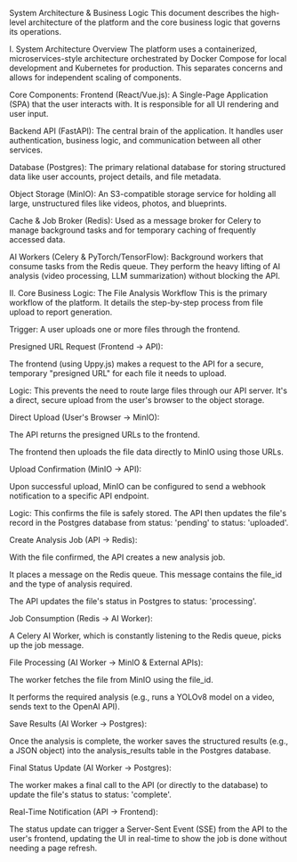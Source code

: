 System Architecture & Business Logic
This document describes the high-level architecture of the platform and the core business logic that governs its operations.

I. System Architecture Overview
The platform uses a containerized, microservices-style architecture orchestrated by Docker Compose for local development and Kubernetes for production. This separates concerns and allows for independent scaling of components.

Core Components:
Frontend (React/Vue.js): A Single-Page Application (SPA) that the user interacts with. It is responsible for all UI rendering and user input.

Backend API (FastAPI): The central brain of the application. It handles user authentication, business logic, and communication between all other services.

Database (Postgres): The primary relational database for storing structured data like user accounts, project details, and file metadata.

Object Storage (MinIO): An S3-compatible storage service for holding all large, unstructured files like videos, photos, and blueprints.

Cache & Job Broker (Redis): Used as a message broker for Celery to manage background tasks and for temporary caching of frequently accessed data.

AI Workers (Celery & PyTorch/TensorFlow): Background workers that consume tasks from the Redis queue. They perform the heavy lifting of AI analysis (video processing, LLM summarization) without blocking the API.

II. Core Business Logic: The File Analysis Workflow
This is the primary workflow of the platform. It details the step-by-step process from file upload to report generation.

Trigger: A user uploads one or more files through the frontend.

Presigned URL Request (Frontend -> API):

The frontend (using Uppy.js) makes a request to the API for a secure, temporary "presigned URL" for each file it needs to upload.

Logic: This prevents the need to route large files through our API server. It's a direct, secure upload from the user's browser to the object storage.

Direct Upload (User's Browser -> MinIO):

The API returns the presigned URLs to the frontend.

The frontend then uploads the file data directly to MinIO using those URLs.

Upload Confirmation (MinIO -> API):

Upon successful upload, MinIO can be configured to send a webhook notification to a specific API endpoint.

Logic: This confirms the file is safely stored. The API then updates the file's record in the Postgres database from status: 'pending' to status: 'uploaded'.

Create Analysis Job (API -> Redis):

With the file confirmed, the API creates a new analysis job.

It places a message on the Redis queue. This message contains the file_id and the type of analysis required.

The API updates the file's status in Postgres to status: 'processing'.

Job Consumption (Redis -> AI Worker):

A Celery AI Worker, which is constantly listening to the Redis queue, picks up the job message.

File Processing (AI Worker -> MinIO & External APIs):

The worker fetches the file from MinIO using the file_id.

It performs the required analysis (e.g., runs a YOLOv8 model on a video, sends text to the OpenAI API).

Save Results (AI Worker -> Postgres):

Once the analysis is complete, the worker saves the structured results (e.g., a JSON object) into the analysis_results table in the Postgres database.

Final Status Update (AI Worker -> Postgres):

The worker makes a final call to the API (or directly to the database) to update the file's status to status: 'complete'.

Real-Time Notification (API -> Frontend):

The status update can trigger a Server-Sent Event (SSE) from the API to the user's frontend, updating the UI in real-time to show the job is done without needing a page refresh.